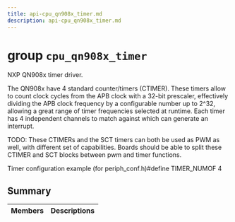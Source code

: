```yaml
---
title: api-cpu_qn908x_timer.md
description: api-cpu_qn908x_timer.md
---
```

# group `cpu_qn908x_timer` 

NXP QN908x timer driver.

The QN908x have 4 standard counter/timers (CTIMER). These timers allow to count clock cycles from the APB clock with a 32-bit prescaler, effectively dividing the APB clock frequency by a configurable number up to 2^32, allowing a great range of timer frequencies selected at runtime. Each timer has 4 independent channels to match against which can generate an interrupt.

TODO: These CTIMERs and the SCT timers can both be used as PWM as well, with different set of capabilities. Boards should be able to split these CTIMER and SCT blocks between pwm and timer functions.

Timer configuration example (for periph_conf.h)#define TIMER_NUMOF           4

## Summary

 Members                        | Descriptions                                
--------------------------------|---------------------------------------------

